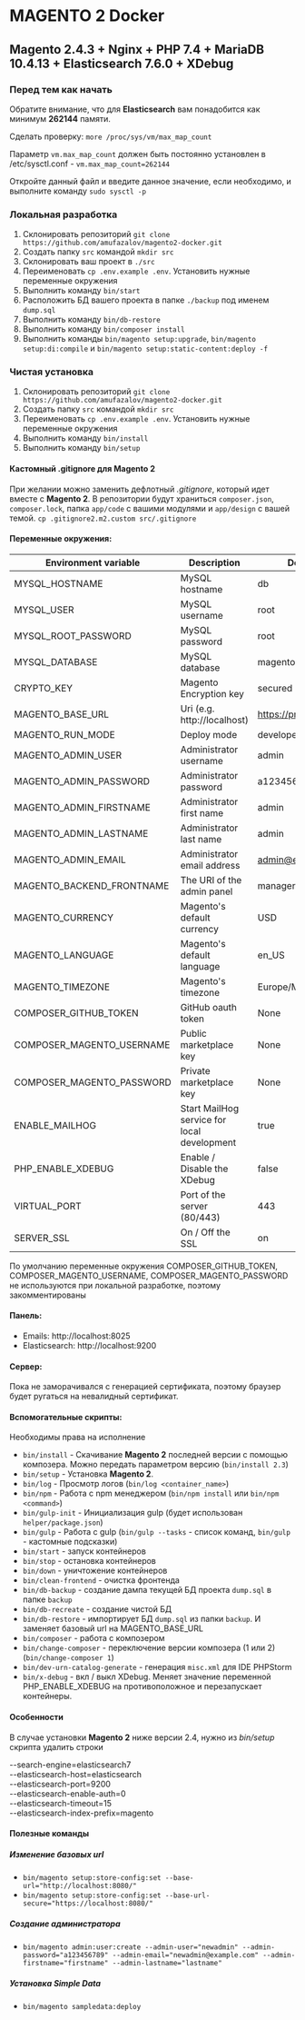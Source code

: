 # MAGENTO 2 Docker

## Magento 2.4.3 + Nginx + PHP 7.4 + MariaDB 10.4.13 + Elasticsearch 7.6.0 + XDebug

### Перед тем как начать

Обратите внимание, что для **Elasticsearch** вам понадобится как минимум **262144** памяти.

Сделать проверку: `more /proc/sys/vm/max_map_count`

Параметр `vm.max_map_count` должен быть постоянно установлен в /etc/sysctl.conf  - `vm.max_map_count=262144`

Откройте данный файл и введите данное значение, если необходимо, и выполните команду `sudo sysctl -p`

### Локальная разработка
1. Склонировать репозиторий `git clone https://github.com/amufazalov/magento2-docker.git`
2. Создать папку `src` командой `mkdir src`
3. Склонировать ваш проект в `./src`
4. Переименовать `cp .env.example .env`. Установить нужные переменные окружения
5. Выполнить команду `bin/start`
6. Расположить БД вашего проекта в папке `./backup` под именем `dump.sql`
7. Выполнить команду `bin/db-restore`
8. Выполнить команду `bin/composer install`
9. Выполнить команды `bin/magento setup:upgrade`, `bin/magento setup:di:compile` и `bin/magento setup:static-content:deploy -f`

### Чистая установка
1. Склонировать репозиторий `git clone https://github.com/amufazalov/magento2-docker.git`
2. Создать папку `src` командой `mkdir src`
3. Переименовать `cp .env.example .env`. Установить нужные переменные окружения
4. Выполнить команду `bin/install`
5. Выполнить команду `bin/setup`

#### Кастомный .gitignore для Magento 2
При желании можно заменить дефлотный _.gitignore_, который идет вместе с **Magento 2**.
В репозитории будут храниться `composer.json`, `composer.lock`, папка `app/code` c вашими модулями и `app/design` с вашей темой.
`cp .gitignore2.m2.custom src/.gitignore`

#### Переменные окружения:
Environment variable  | Description                   | Default
--------------------  | -----------                   | -------
MYSQL_HOSTNAME        | MySQL hostname                | db
MYSQL_USER            | MySQL username                | root
MYSQL_ROOT_PASSWORD   | MySQL password                | root
MYSQL_DATABASE        | MySQL database                | magento
CRYPTO_KEY            | Magento Encryption key        | secured
MAGENTO_BASE_URL      | Uri (e.g. http://localhost)   | https://project.test/
MAGENTO_RUN_MODE      | Deploy mode                   | developer
MAGENTO_ADMIN_USER    | Administrator username        | admin
MAGENTO_ADMIN_PASSWORD| Administrator password        | a123456
MAGENTO_ADMIN_FIRSTNAME| Administrator first name     | admin
MAGENTO_ADMIN_LASTNAME| Administrator last name       | admin
MAGENTO_ADMIN_EMAIL   | Administrator email address   | admin@example.com
MAGENTO_BACKEND_FRONTNAME | The URI of the admin panel | manager
MAGENTO_CURRENCY      | Magento's default currency    | USD
MAGENTO_LANGUAGE      | Magento's default language    | en_US
MAGENTO_TIMEZONE      | Magento's timezone            | Europe/Moscow
COMPOSER_GITHUB_TOKEN | GitHub oauth token            | None
COMPOSER_MAGENTO_USERNAME | Public marketplace key    | None
COMPOSER_MAGENTO_PASSWORD | Private marketplace key   | None
ENABLE_MAILHOG        | Start MailHog service for local development | true
PHP_ENABLE_XDEBUG        | Enable / Disable the XDebug | false
VIRTUAL_PORT        | Port of the server (80/443) | 443
SERVER_SSL        | On / Off the SSL | on

По умолчанию переменные окружения COMPOSER_GITHUB_TOKEN, COMPOSER_MAGENTO_USERNAME, COMPOSER_MAGENTO_PASSWORD 
не используются при локальной разработке, поэтому закомментированы

#### Панель:
* Emails: http://localhost:8025
* Elasticsearch: http://localhost:9200

#### Сервер:

Пока не заморачивался с генерацией сертификата, 
поэтому браузер будет ругаться на невалидный сертификат. 

#### Вспомогательные скрипты:
Необходимы права на исполнение

* `bin/install` - Скачивание **Мagento 2** последней версии с помощью композера. Можно передать параметром версию (`bin/install 2.3`)
* `bin/setup` - Установка **Мagento 2**. 
* `bin/log` - Просмотр логов (`bin/log <container_name>`)
* `bin/npm` - Работа с npm менеджером (`bin/npm install` или `bin/npm <command>`)
* `bin/gulp-init` - Инициализация gulp (будет использован `helper/package.json`)
* `bin/gulp` - Работа с gulp (`bin/gulp --tasks` - список команд,  `bin/gulp` - кастомные подсказки)
* `bin/start` - запуск контейнеров
* `bin/stop` - остановка контейнеров
* `bin/down` - уничтожение контейнеров
* `bin/clean-frontend` - очистка фронтенда
* `bin/db-backup` - создание дампа текущей БД проекта `dump.sql` в папке `backup`
* `bin/db-recreate` - создание чистой БД
* `bin/db-restore` - импортирует БД `dump.sql` из папки `backup`. И заменяет базовый url на MAGENTO_BASE_URL
* `bin/composer` - работа с композером 
* `bin/change-composer` - переключение версии композера (1 или 2) (`bin/change-composer 1`)
* `bin/dev-urn-catalog-generate` - генерация `misc.xml` для IDE PHPStorm
* `bin/x-debug` - вкл / выкл XDebug. Меняет значение переменной PHP_ENABLE_XDEBUG на противоположное и перезапускает контейнеры.

#### Особенности
В случае установки **Magento 2** ниже версии 2.4, нужно из _bin/setup_ скрипта удалить строки

  --search-engine=elasticsearch7 \
  --elasticsearch-host=elasticsearch \
  --elasticsearch-port=9200 \
  --elasticsearch-enable-auth=0 \
  --elasticsearch-timeout=15 \
  --elasticsearch-index-prefix=magento

#### Полезные команды
##### Изменение базовых url
* `bin/magento setup:store-config:set --base-url="http://localhost:8080/"`
* `bin/magento setup:store-config:set --base-url-secure="https://localhost:8080/"`
##### Создание администратора
* `bin/magento admin:user:create --admin-user="newadmin" --admin-password="a123456789" --admin-email="newadmin@example.com" --admin-firstname="firstname" --admin-lastname="lastname"`
##### Установка Simple Data
* `bin/magento sampledata:deploy`
